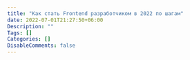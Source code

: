 ```yaml
---
title: "Как стать Frontend разработчиком в 2022 по шагам"
date: 2022-07-01T21:27:50+06:00
Description: ""
Tags: []
Categories: []
DisableComments: false
---
```

